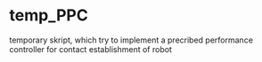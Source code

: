 # temp_PPC
temporary skript, which try to implement a precribed performance controller for contact establishment of robot
